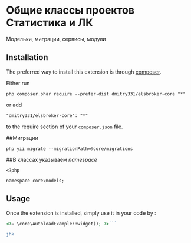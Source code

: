 Общие классы проектов Статистика и ЛК
=====================================
Модельки, миграции, сервисы, модули

Installation
------------

The preferred way to install this extension is through [composer](http://getcomposer.org/download/).

Either run

```
php composer.phar require --prefer-dist dmitry331/elsbroker-core "*"
```

or add

```
"dmitry331/elsbroker-core": "*"
```

to the require section of your `composer.json` file.

##Миграции

```
php yii migrate --migrationPath=@core/migrations
```

##В классах указываем *namespace*
```
<?php

namespace core\models;
```

Usage
-----

Once the extension is installed, simply use it in your code by  :

```php
<?= \core\AutoloadExample::widget(); ?>```

jhk
